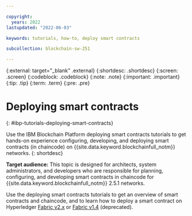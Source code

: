 ```yaml
---

copyright:
  years: 2022
lastupdated: "2022-06-03"

keywords: tutorials, how-to, deploy smart contracts

subcollection: blockchain-sw-251

---
```


{:external: target="_blank" .external}
{:shortdesc: .shortdesc}
{:screen: .screen}
{:codeblock: .codeblock}
{:note: .note}
{:important: .important}
{:tip: .tip}
{:term: .term}
{:pre: .pre}


# Deploying smart contracts
{: #ibp-tutorials-deploying-smart-contracts}

Use the IBM Blockchain Platform deploying smart contracts tutorials to get hands-on experience configuring, developing, and 
deploying smart contracts (in chaincode) on {{site.data.keyword.blockchainfull_notm}} networks.
{: shortdesc}

**Target audience:** This topic is designed for architects, system administrators, and developers who are responsible 
for planning, configuring, and developing smart contracts in chaincode for {{site.data.keyword.blockchainfull_notm}} 2.5.1 networks.

Use the deploying smart contracts tutorials to get an overview of smart contracts and chaincode, and to learn how to deploy a smart contract on 
Hyperledger [Fabric v2.x](ibp-console-smart-contracts-v2.md) or [Fabric v1.4](ibp-console-smart-contracts-v14.md) (deprecated).

